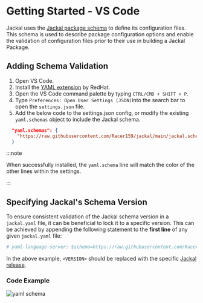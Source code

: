 # Getting Started - VS Code

Jackal uses the [Jackal package schema](https://github.com/Racer159/jackal/blob/main/jackal.schema.json) to define its configuration files. This schema is used to describe package configuration options and enable the validation of configuration files prior to their use in building a Jackal Package.

## Adding Schema Validation

1. Open VS Code.
2. Install the [YAML extension](https://marketplace.visualstudio.com/items?itemName=redhat.vscode-yaml) by RedHat.
3. Open the VS Code command palette by typing `CTRL/CMD + SHIFT + P`.
4. Type `Preferences: Open User Settings (JSON)`into the search bar to open the `settings.json` file.
5. Add the below code to the settings.json config, or modify the existing `yaml.schemas` object to include the Jackal schema.

```json
  "yaml.schemas": {
    "https://raw.githubusercontent.com/Racer159/jackal/main/jackal.schema.json": "jackal.yaml"
  }
```

:::note

When successfully installed, the `yaml.schema` line will match the color of the other lines within the settings.

:::

## Specifying Jackal's Schema Version

To ensure consistent validation of the Jackal schema version in a `jackal.yaml` file, it can be beneficial to lock it to a specific version. This can be achieved by appending the following statement to the **first line** of any given `jackal.yaml` file:

```yaml
# yaml-language-server: $schema=https://raw.githubusercontent.com/Racer159/jackal/<VERSION>/jackal.schema.json
```

In the above example, `<VERSION>` should be replaced with the specific [Jackal release](https://github.com/Racer159/jackal/releases).

### Code Example

![yaml schema](https://user-images.githubusercontent.com/92826525/226490465-1e6a56f7-41c4-45bf-923b-5242fa4ab64e.png)
